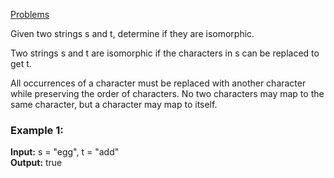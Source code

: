 [Problems](https://leetcode.com/problems/isomorphic-strings/description/?envType=study-plan-v2&envId=top-interview-150)<br/>

Given two strings s and t, determine if they are isomorphic.<br/>

Two strings s and t are isomorphic if the characters in s can be replaced to get t.<br/>

All occurrences of a character must be replaced with another character while preserving the order of characters. No two characters may map to the same character, but a character may map to itself.<br/>

 

### Example 1:

**Input:** s = "egg", t = "add"<br/>
**Output:** true<br/>